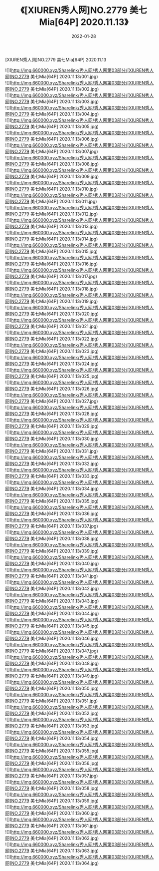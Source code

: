 ﻿---
layout: post
title:  《[XIUREN秀人网]NO.2779 美七Mia[64P] 2020.11.13》
date:   2022-01-28
img: http://img.660000.xyz/Sharelink/秀人网/秀人网第03部分/[XIUREN秀人网]NO.2779 美七Mia[64P] 2020.11.13/000.jpg
categories: [美女, 清纯, 唯美]
---

[XIUREN秀人网]NO.2779 美七Mia[64P] 2020.11.13

 ![](http://img.660000.xyz/Sharelink/秀人网/秀人网第03部分/[XIUREN秀人网]NO.2779 美七Mia[64P] 2020.11.13/001.jpg) <br>![](http://img.660000.xyz/Sharelink/秀人网/秀人网第03部分/[XIUREN秀人网]NO.2779 美七Mia[64P] 2020.11.13/002.jpg) <br>![](http://img.660000.xyz/Sharelink/秀人网/秀人网第03部分/[XIUREN秀人网]NO.2779 美七Mia[64P] 2020.11.13/003.jpg) <br>![](http://img.660000.xyz/Sharelink/秀人网/秀人网第03部分/[XIUREN秀人网]NO.2779 美七Mia[64P] 2020.11.13/004.jpg) <br>![](http://img.660000.xyz/Sharelink/秀人网/秀人网第03部分/[XIUREN秀人网]NO.2779 美七Mia[64P] 2020.11.13/005.jpg) <br>![](http://img.660000.xyz/Sharelink/秀人网/秀人网第03部分/[XIUREN秀人网]NO.2779 美七Mia[64P] 2020.11.13/006.jpg) <br>![](http://img.660000.xyz/Sharelink/秀人网/秀人网第03部分/[XIUREN秀人网]NO.2779 美七Mia[64P] 2020.11.13/007.jpg) <br>![](http://img.660000.xyz/Sharelink/秀人网/秀人网第03部分/[XIUREN秀人网]NO.2779 美七Mia[64P] 2020.11.13/008.jpg) <br>![](http://img.660000.xyz/Sharelink/秀人网/秀人网第03部分/[XIUREN秀人网]NO.2779 美七Mia[64P] 2020.11.13/009.jpg) <br>![](http://img.660000.xyz/Sharelink/秀人网/秀人网第03部分/[XIUREN秀人网]NO.2779 美七Mia[64P] 2020.11.13/010.jpg) <br>![](http://img.660000.xyz/Sharelink/秀人网/秀人网第03部分/[XIUREN秀人网]NO.2779 美七Mia[64P] 2020.11.13/011.jpg) <br>![](http://img.660000.xyz/Sharelink/秀人网/秀人网第03部分/[XIUREN秀人网]NO.2779 美七Mia[64P] 2020.11.13/012.jpg) <br>![](http://img.660000.xyz/Sharelink/秀人网/秀人网第03部分/[XIUREN秀人网]NO.2779 美七Mia[64P] 2020.11.13/013.jpg) <br>![](http://img.660000.xyz/Sharelink/秀人网/秀人网第03部分/[XIUREN秀人网]NO.2779 美七Mia[64P] 2020.11.13/014.jpg) <br>![](http://img.660000.xyz/Sharelink/秀人网/秀人网第03部分/[XIUREN秀人网]NO.2779 美七Mia[64P] 2020.11.13/015.jpg) <br>![](http://img.660000.xyz/Sharelink/秀人网/秀人网第03部分/[XIUREN秀人网]NO.2779 美七Mia[64P] 2020.11.13/016.jpg) <br>![](http://img.660000.xyz/Sharelink/秀人网/秀人网第03部分/[XIUREN秀人网]NO.2779 美七Mia[64P] 2020.11.13/017.jpg) <br>![](http://img.660000.xyz/Sharelink/秀人网/秀人网第03部分/[XIUREN秀人网]NO.2779 美七Mia[64P] 2020.11.13/018.jpg) <br>![](http://img.660000.xyz/Sharelink/秀人网/秀人网第03部分/[XIUREN秀人网]NO.2779 美七Mia[64P] 2020.11.13/019.jpg) <br>![](http://img.660000.xyz/Sharelink/秀人网/秀人网第03部分/[XIUREN秀人网]NO.2779 美七Mia[64P] 2020.11.13/020.jpg) <br>![](http://img.660000.xyz/Sharelink/秀人网/秀人网第03部分/[XIUREN秀人网]NO.2779 美七Mia[64P] 2020.11.13/021.jpg) <br>![](http://img.660000.xyz/Sharelink/秀人网/秀人网第03部分/[XIUREN秀人网]NO.2779 美七Mia[64P] 2020.11.13/022.jpg) <br>![](http://img.660000.xyz/Sharelink/秀人网/秀人网第03部分/[XIUREN秀人网]NO.2779 美七Mia[64P] 2020.11.13/023.jpg) <br>![](http://img.660000.xyz/Sharelink/秀人网/秀人网第03部分/[XIUREN秀人网]NO.2779 美七Mia[64P] 2020.11.13/024.jpg) <br>![](http://img.660000.xyz/Sharelink/秀人网/秀人网第03部分/[XIUREN秀人网]NO.2779 美七Mia[64P] 2020.11.13/025.jpg) <br>![](http://img.660000.xyz/Sharelink/秀人网/秀人网第03部分/[XIUREN秀人网]NO.2779 美七Mia[64P] 2020.11.13/026.jpg) <br>![](http://img.660000.xyz/Sharelink/秀人网/秀人网第03部分/[XIUREN秀人网]NO.2779 美七Mia[64P] 2020.11.13/027.jpg) <br>![](http://img.660000.xyz/Sharelink/秀人网/秀人网第03部分/[XIUREN秀人网]NO.2779 美七Mia[64P] 2020.11.13/028.jpg) <br>![](http://img.660000.xyz/Sharelink/秀人网/秀人网第03部分/[XIUREN秀人网]NO.2779 美七Mia[64P] 2020.11.13/029.jpg) <br>![](http://img.660000.xyz/Sharelink/秀人网/秀人网第03部分/[XIUREN秀人网]NO.2779 美七Mia[64P] 2020.11.13/030.jpg) <br>![](http://img.660000.xyz/Sharelink/秀人网/秀人网第03部分/[XIUREN秀人网]NO.2779 美七Mia[64P] 2020.11.13/031.jpg) <br>![](http://img.660000.xyz/Sharelink/秀人网/秀人网第03部分/[XIUREN秀人网]NO.2779 美七Mia[64P] 2020.11.13/032.jpg) <br>![](http://img.660000.xyz/Sharelink/秀人网/秀人网第03部分/[XIUREN秀人网]NO.2779 美七Mia[64P] 2020.11.13/033.jpg) <br>![](http://img.660000.xyz/Sharelink/秀人网/秀人网第03部分/[XIUREN秀人网]NO.2779 美七Mia[64P] 2020.11.13/034.jpg) <br>![](http://img.660000.xyz/Sharelink/秀人网/秀人网第03部分/[XIUREN秀人网]NO.2779 美七Mia[64P] 2020.11.13/035.jpg) <br>![](http://img.660000.xyz/Sharelink/秀人网/秀人网第03部分/[XIUREN秀人网]NO.2779 美七Mia[64P] 2020.11.13/036.jpg) <br>![](http://img.660000.xyz/Sharelink/秀人网/秀人网第03部分/[XIUREN秀人网]NO.2779 美七Mia[64P] 2020.11.13/037.jpg) <br>![](http://img.660000.xyz/Sharelink/秀人网/秀人网第03部分/[XIUREN秀人网]NO.2779 美七Mia[64P] 2020.11.13/038.jpg) <br>![](http://img.660000.xyz/Sharelink/秀人网/秀人网第03部分/[XIUREN秀人网]NO.2779 美七Mia[64P] 2020.11.13/039.jpg) <br>![](http://img.660000.xyz/Sharelink/秀人网/秀人网第03部分/[XIUREN秀人网]NO.2779 美七Mia[64P] 2020.11.13/040.jpg) <br>![](http://img.660000.xyz/Sharelink/秀人网/秀人网第03部分/[XIUREN秀人网]NO.2779 美七Mia[64P] 2020.11.13/041.jpg) <br>![](http://img.660000.xyz/Sharelink/秀人网/秀人网第03部分/[XIUREN秀人网]NO.2779 美七Mia[64P] 2020.11.13/042.jpg) <br>![](http://img.660000.xyz/Sharelink/秀人网/秀人网第03部分/[XIUREN秀人网]NO.2779 美七Mia[64P] 2020.11.13/043.jpg) <br>![](http://img.660000.xyz/Sharelink/秀人网/秀人网第03部分/[XIUREN秀人网]NO.2779 美七Mia[64P] 2020.11.13/044.jpg) <br>![](http://img.660000.xyz/Sharelink/秀人网/秀人网第03部分/[XIUREN秀人网]NO.2779 美七Mia[64P] 2020.11.13/045.jpg) <br>![](http://img.660000.xyz/Sharelink/秀人网/秀人网第03部分/[XIUREN秀人网]NO.2779 美七Mia[64P] 2020.11.13/046.jpg) <br>![](http://img.660000.xyz/Sharelink/秀人网/秀人网第03部分/[XIUREN秀人网]NO.2779 美七Mia[64P] 2020.11.13/047.jpg) <br>![](http://img.660000.xyz/Sharelink/秀人网/秀人网第03部分/[XIUREN秀人网]NO.2779 美七Mia[64P] 2020.11.13/048.jpg) <br>![](http://img.660000.xyz/Sharelink/秀人网/秀人网第03部分/[XIUREN秀人网]NO.2779 美七Mia[64P] 2020.11.13/049.jpg) <br>![](http://img.660000.xyz/Sharelink/秀人网/秀人网第03部分/[XIUREN秀人网]NO.2779 美七Mia[64P] 2020.11.13/050.jpg) <br>![](http://img.660000.xyz/Sharelink/秀人网/秀人网第03部分/[XIUREN秀人网]NO.2779 美七Mia[64P] 2020.11.13/051.jpg) <br>![](http://img.660000.xyz/Sharelink/秀人网/秀人网第03部分/[XIUREN秀人网]NO.2779 美七Mia[64P] 2020.11.13/052.jpg) <br>![](http://img.660000.xyz/Sharelink/秀人网/秀人网第03部分/[XIUREN秀人网]NO.2779 美七Mia[64P] 2020.11.13/053.jpg) <br>![](http://img.660000.xyz/Sharelink/秀人网/秀人网第03部分/[XIUREN秀人网]NO.2779 美七Mia[64P] 2020.11.13/054.jpg) <br>![](http://img.660000.xyz/Sharelink/秀人网/秀人网第03部分/[XIUREN秀人网]NO.2779 美七Mia[64P] 2020.11.13/055.jpg) <br>![](http://img.660000.xyz/Sharelink/秀人网/秀人网第03部分/[XIUREN秀人网]NO.2779 美七Mia[64P] 2020.11.13/056.jpg) <br>![](http://img.660000.xyz/Sharelink/秀人网/秀人网第03部分/[XIUREN秀人网]NO.2779 美七Mia[64P] 2020.11.13/057.jpg) <br>![](http://img.660000.xyz/Sharelink/秀人网/秀人网第03部分/[XIUREN秀人网]NO.2779 美七Mia[64P] 2020.11.13/058.jpg) <br>![](http://img.660000.xyz/Sharelink/秀人网/秀人网第03部分/[XIUREN秀人网]NO.2779 美七Mia[64P] 2020.11.13/059.jpg) <br>![](http://img.660000.xyz/Sharelink/秀人网/秀人网第03部分/[XIUREN秀人网]NO.2779 美七Mia[64P] 2020.11.13/060.jpg) <br>![](http://img.660000.xyz/Sharelink/秀人网/秀人网第03部分/[XIUREN秀人网]NO.2779 美七Mia[64P] 2020.11.13/061.jpg) <br>![](http://img.660000.xyz/Sharelink/秀人网/秀人网第03部分/[XIUREN秀人网]NO.2779 美七Mia[64P] 2020.11.13/062.jpg) <br>![](http://img.660000.xyz/Sharelink/秀人网/秀人网第03部分/[XIUREN秀人网]NO.2779 美七Mia[64P] 2020.11.13/063.jpg) <br>![](http://img.660000.xyz/Sharelink/秀人网/秀人网第03部分/[XIUREN秀人网]NO.2779 美七Mia[64P] 2020.11.13/064.jpg) <br>